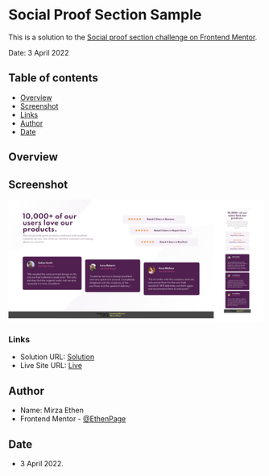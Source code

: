 # Social Proof Section Sample

This is a solution to the [Social proof section challenge on Frontend Mentor](https://www.frontendmentor.io/challenges/social-proof-section-6e0qTv_bA). 

Date: 3 April 2022

## Table of contents

- [Overview](#overview)
- [Screenshot](#screenshot)
- [Links](#links)
- [Author](#author)
- [Date](#date)

## Overview

## Screenshot

![](./screenshot.jpg)

### Links

- Solution URL: [Solution](https://www.frontendmentor.io/solutions/social-proof-card-section-rk3f52DX9)
- Live Site URL: [Live](https://ethenpage.github.io/Social-Proof-Section/)

## Author

- Name: Mirza Ethen
- Frontend Mentor - [@EthenPage](https://www.frontendmentor.io/profile/ethenpage)

## Date

- 3 April 2022.